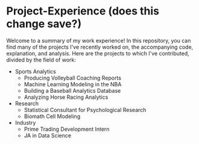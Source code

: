 # Project-Experience (does this change save?)

Welcome to a summary of my work experience! In this repository, you can find many of the projects I've recently worked on, the accompanying code, explanation, and analysis. Here are the projects to which I've contributed, divided by the field of work:
- Sports Analytics
  - Producing Volleyball Coaching Reports
  - Machine Learning Modeling in the NBA
  - Building a Baseball Analytics Database
  - Analyzing Horse Racing Analytics
- Research
  - Statistical Consultant for Psychological Research
  - Biomath Cell Modeling
- Industry
  - Prime Trading Development Intern
  - JA in Data Science
